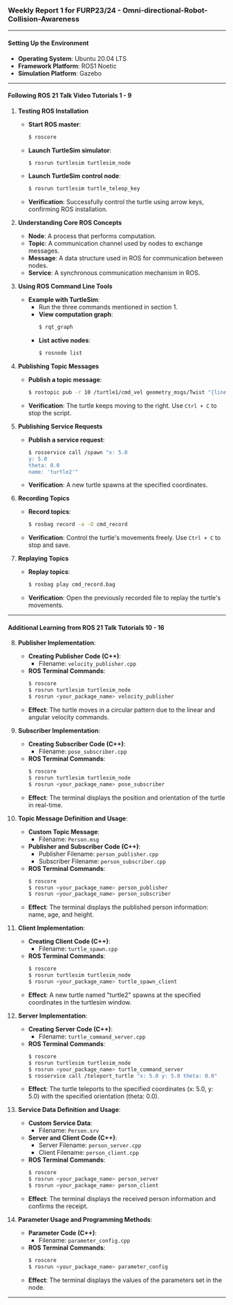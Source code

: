 
### Weekly Report 1 for FURP23/24 - Omni-directional-Robot-Collision-Awareness

---

#### Setting Up the Environment
- **Operating System**: Ubuntu 20.04 LTS
- **Framework Platform**: ROS1 Noetic
- **Simulation Platform**: Gazebo

---

#### Following ROS 21 Talk Video Tutorials 1 - 9

1. **Testing ROS Installation**
    - **Start ROS master**: 
      ```bash
      $ roscore
      ```
    - **Launch TurtleSim simulator**:
      ```bash
      $ rosrun turtlesim turtlesim_node
      ```
    - **Launch TurtleSim control node**:
      ```bash
      $ rosrun turtlesim turtle_teleop_key
      ```
    - **Verification**: Successfully control the turtle using arrow keys, confirming ROS installation.

2. **Understanding Core ROS Concepts**
    - **Node**: A process that performs computation.
    - **Topic**: A communication channel used by nodes to exchange messages.
    - **Message**: A data structure used in ROS for communication between nodes.
    - **Service**: A synchronous communication mechanism in ROS.

3. **Using ROS Command Line Tools**
    - **Example with TurtleSim**:
      - Run the three commands mentioned in section 1.
      - **View computation graph**: 
        ```bash
        $ rqt_graph
        ```
      - **List active nodes**:
        ```bash
        $ rosnode list
        ```

4. **Publishing Topic Messages**
    - **Publish a topic message**:
      ```bash
      $ rostopic pub -r 10 /turtle1/cmd_vel geometry_msgs/Twist "{linear: {x: 1.0, y: 0.0, z: 0.0}, angular: {x: 0.0, y: 0.0, z: 0.0}}"
      ```
    - **Verification**: The turtle keeps moving to the right. Use `Ctrl + C` to stop the script.

5. **Publishing Service Requests**
    - **Publish a service request**:
      ```bash
      $ rosservice call /spawn "x: 5.0
      y: 5.0
      theta: 0.0
      name: 'turtle2'"
      ```
    - **Verification**: A new turtle spawns at the specified coordinates.

6. **Recording Topics**
    - **Record topics**:
      ```bash
      $ rosbag record -a -O cmd_record
      ```
    - **Verification**: Control the turtle's movements freely. Use `Ctrl + C` to stop and save.

7. **Replaying Topics**
    - **Replay topics**:
      ```bash
      $ rosbag play cmd_record.bag
      ```
    - **Verification**: Open the previously recorded file to replay the turtle's movements.

---

#### Additional Learning from ROS 21 Talk Tutorials 10 - 16

8. **Publisher Implementation**:
    - **Creating Publisher Code (C++)**:
      - Filename: `velocity_publisher.cpp`
    - **ROS Terminal Commands**:
      ```bash
      $ roscore
      $ rosrun turtlesim turtlesim_node
      $ rosrun <your_package_name> velocity_publisher
      ```
    - **Effect**: The turtle moves in a circular pattern due to the linear and angular velocity commands.

9. **Subscriber Implementation**:
    - **Creating Subscriber Code (C++)**:
      - Filename: `pose_subscriber.cpp`
    - **ROS Terminal Commands**:
      ```bash
      $ roscore
      $ rosrun turtlesim turtlesim_node
      $ rosrun <your_package_name> pose_subscriber
      ```
    - **Effect**: The terminal displays the position and orientation of the turtle in real-time.

10. **Topic Message Definition and Usage**:
    - **Custom Topic Message**:
      - Filename: `Person.msg`
    - **Publisher and Subscriber Code (C++)**:
      - Publisher Filename: `person_publisher.cpp`
      - Subscriber Filename: `person_subscriber.cpp`
    - **ROS Terminal Commands**:
      ```bash
      $ roscore
      $ rosrun <your_package_name> person_publisher
      $ rosrun <your_package_name> person_subscriber
      ```
    - **Effect**: The terminal displays the published person information: name, age, and height.

11. **Client Implementation**:
    - **Creating Client Code (C++)**:
      - Filename: `turtle_spawn.cpp`
    - **ROS Terminal Commands**:
      ```bash
      $ roscore
      $ rosrun turtlesim turtlesim_node
      $ rosrun <your_package_name> turtle_spawn_client
      ```
    - **Effect**: A new turtle named "turtle2" spawns at the specified coordinates in the turtlesim window.

12. **Server Implementation**:
    - **Creating Server Code (C++)**:
      - Filename: `turtle_command_server.cpp`
    - **ROS Terminal Commands**:
      ```bash
      $ roscore
      $ rosrun turtlesim turtlesim_node
      $ rosrun <your_package_name> turtle_command_server
      $ rosservice call /teleport_turtle "x: 5.0 y: 5.0 theta: 0.0"
      ```
    - **Effect**: The turtle teleports to the specified coordinates (x: 5.0, y: 5.0) with the specified orientation (theta: 0.0).

13. **Service Data Definition and Usage**:
    - **Custom Service Data**:
      - Filename: `Person.srv`
    - **Server and Client Code (C++)**:
      - Server Filename: `person_server.cpp`
      - Client Filename: `person_client.cpp`
    - **ROS Terminal Commands**:
      ```bash
      $ roscore
      $ rosrun <your_package_name> person_server
      $ rosrun <your_package_name> person_client
      ```
    - **Effect**: The terminal displays the received person information and confirms the receipt.

14. **Parameter Usage and Programming Methods**:
    - **Parameter Code (C++)**:
      - Filename: `parameter_config.cpp`
    - **ROS Terminal Commands**:
      ```bash
      $ roscore
      $ rosrun <your_package_name> parameter_config
      ```
    - **Effect**: The terminal displays the values of the parameters set in the node.

---
